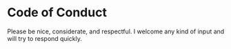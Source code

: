 # Code of Conduct

Please be nice, considerate, and respectful. I welcome any kind of input and will try to respond quickly.

